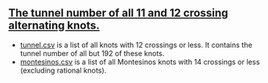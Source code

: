 ## [The tunnel number of all 11 and 12 crossing alternating knots.](https://arxiv.org/abs/1908.01693)

* [tunnel.csv](./tunnel.csv) is a list of all knots with 12 crossings or less. It contains the tunnel number of all but 192 of these knots. 
* [montesinos.csv](./montesinos.csv) is a list of all Montesinos knots with 14 crossings or less (excluding rational knots).
